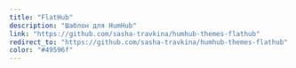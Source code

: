 ```yaml
---
title: "FlatHub"
description: "Шаблон для HumHub"
link: "https://github.com/sasha-travkina/humhub-themes-flathub"
redirect_to: "https://github.com/sasha-travkina/humhub-themes-flathub"
color: "#49596f"
---
```


